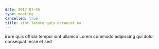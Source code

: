 ```yaml
---
date: 2017-07-06
type: meeting
cancelled: true
title: sint labore quis occaecat ea
---
```

irure quis officia tempor sint ullamco Lorem commodo adipiscing qui dolor consequat. esse et sed